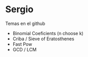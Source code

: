 # Sergio

Temas en el github
- Binomial Coeficients (n choose k)
- Criba / Sieve of Eratosthenes
- Fast Pow
- GCD / LCM
